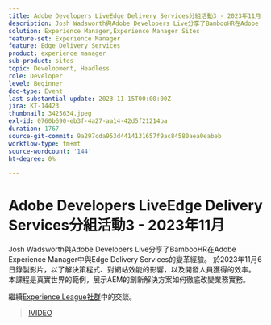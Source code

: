 ```yaml
---
title: Adobe Developers LiveEdge Delivery Services分組活動3 - 2023年11月
description: Josh Wadsworth與Adobe Developers Live分享了BambooHR在Adobe Experience Manager中與Edge Delivery Services的變革經驗。 於2023年11月6日錄製影片，以了解決策程式、對網站效能的影響，以及開發人員獲得的效率。 本課程是真實世界的範例，展示AEM的創新解決方案如何徹底改變業務實務。
solution: Experience Manager,Experience Manager Sites
feature-set: Experience Manager
feature: Edge Delivery Services
product: experience manager
sub-product: sites
topic: Development, Headless
role: Developer
level: Beginner
doc-type: Event
last-substantial-update: 2023-11-15T00:00:00Z
jira: KT-14423
thumbnail: 3425634.jpeg
exl-id: 0760b690-eb3f-4a27-aa14-42d5f21214ba
duration: 1767
source-git-commit: 9a297cda953d4414131657f9ac84580aea0eabeb
workflow-type: tm+mt
source-wordcount: '144'
ht-degree: 0%

---
```


# Adobe Developers LiveEdge Delivery Services分組活動3 - 2023年11月

Josh Wadsworth與Adobe Developers Live分享了BambooHR在Adobe Experience Manager中與Edge Delivery Services的變革經驗。 於2023年11月6日錄製影片，以了解決策程式、對網站效能的影響，以及開發人員獲得的效率。 本課程是真實世界的範例，展示AEM的創新解決方案如何徹底改變業務實務。

繼續[Experience League社群](https://adobe.ly/3rD9rMV)中的交談。

>[!VIDEO](https://video.tv.adobe.com/v/3425634/?learn=on)
